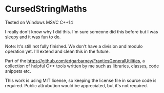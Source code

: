 # CursedStringMaths

Tested on Windows MSVC C++14

I really don't know why I did this. I'm sure someone did this before but I was sleepy and it was fun to do.

Note: It's still not fully finished. We don't have a division and modulo operation yet. I'll extend and clean this in the future.

Part of the https://github.com/edgarbarney/FranticsGeneralUtilities, a collection of helpful C++ tools written by me such as libraries, classes, code snippets etc.

This work is using MIT license, so keeping the license file in source code is required.
Public attrubution would be appreciated, but it's not required.

